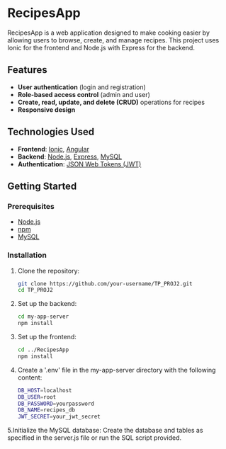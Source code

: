 # RecipesApp

RecipesApp is a web application designed to make cooking easier by allowing users to browse, create, and manage recipes. This project uses Ionic for the frontend and Node.js with Express for the backend.

## Features

- **User authentication** (login and registration)
- **Role-based access control** (admin and user)
- **Create, read, update, and delete (CRUD)** operations for recipes
- **Responsive design**

## Technologies Used

- **Frontend**: [Ionic](https://ionicframework.com/), [Angular](https://angular.io/)
- **Backend**: [Node.js](https://nodejs.org/), [Express](https://expressjs.com/), [MySQL](https://www.mysql.com/)
- **Authentication**: [JSON Web Tokens (JWT)](https://jwt.io/)

## Getting Started

### Prerequisites

- [Node.js](https://nodejs.org/)
- [npm](https://www.npmjs.com/)
- [MySQL](https://www.mysql.com/)

### Installation

1. Clone the repository:
   ```sh
   git clone https://github.com/your-username/TP_PROJ2.git
   cd TP_PROJ2
    ```
2. Set up the backend:
   ```sh
   cd my-app-server
   npm install
    ```   
3. Set up the frontend:
   ```sh
   cd ../RecipesApp
   npm install
    ```   
4. Create a '.env' file in the my-app-server directory with the following content:
   ```sh
   DB_HOST=localhost
   DB_USER=root
   DB_PASSWORD=yourpassword
   DB_NAME=recipes_db
   JWT_SECRET=your_jwt_secret
    ```   
5.Initialize the MySQL database:
   Create the database and tables as specified in the server.js file or run the SQL script provided.
